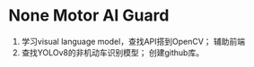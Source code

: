 # None Motor AI Guard
1. 学习visual language model，查找API搭到OpenCV；
辅助前端
2. 查找YOLOv8的非机动车识别模型；
   创建github库。
